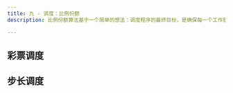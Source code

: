 ```yaml
---
title: 九 - 调度：比例份额
description: 比例份额算法基于一个简单的想法：调度程序的最终目标，是确保每一个工作获得一定比例的 CPU 时间，而不是优化周转时间和响应时间。

---
```


## 彩票调度

## 步长调度